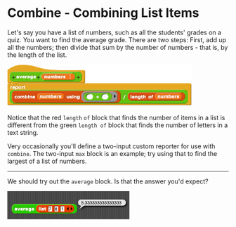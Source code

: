 # Combine - Combining List Items

Let's say you have a list of numbers, such as all the students' grades on a quiz. You want to find the average grade. There are two steps: First, add up all the numbers; then divide that sum by the number of numbers - that is, by the length of the list.

![](../.gitbook/assets/image%20%2827%29.png)

Notice that the red `length` `of` block that finds the number of items in a list is different from the green `length of` block that finds the number of letters in a text string.

  
Very occasionally you'll define a two-input custom reporter for use with `combine`. The two-input `max` block is an example; try using that to find the largest of a list of numbers.  
****  
We should try out the `average` block. Is that the answer you'd expect?

![](../.gitbook/assets/image%20%2883%29.png)

